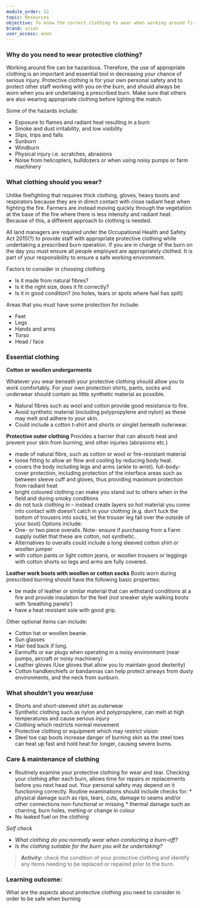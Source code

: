 ```yaml
---
module_order: 12
topic: Resources
objective: To know the correct clothing to wear when working around fire to prevent injury or harm to personal health.
brand: scion
user_access: anon
---
```

### Why do you need to wear protective clothing?

Working around fire can be hazardous. Therefore, the use of appropriate clothing is an important and essential tool in decreasing your chance of serious injury.
Protective clothing is for your own personal safety and to protect other staff working with you on the burn, and should always be worn when you are undertaking a prescribed burn. Make sure that others are also wearing appropriate clothing before lighting the match.

Some of the hazards include:
* Exposure to flames and radiant heat resulting in a burn
* Smoke and dust irritability, and low visibility
* Slips, trips and falls
* Sunburn
* Windburn
* Physical injury i.e. scratches, abrasions 
* Noise from helicopters, bulldozers or when using noisy pumps or farm machinery

### What clothing should you wear?

Unlike firefighting that requires thick clothing, gloves, heavy boots and respirators because they are in direct contact with close radiant heat when fighting the fire. Farmers are instead moving quickly through the vegetation at the base of the fire where there is less intensity and radiant heat. Because of this, a different approach to clothing is needed.

All land managers are required under the Occupational Health and Safety Act 2015(?) to provide staff with appropriate protective clothing while undertaking a prescribed burn operation. If you are in charge of the burn on the day you must ensure all people employed are appropriately clothed. It is part of your responsibility to ensure a safe working environment.

Factors to consider in choosing clothing 
* Is it made from natural fibres?
* Is it the right size, does it fit correctly?
* Is it in good condition? (no holes, tears or spots where fuel has spilt)

Areas that you must have some protection for include:
* Feet 
* Legs
* Hands and arms
* Torso
* Head / face

### Essential clothing

**Cotton or woollen undergarments** 

Whatever you wear beneath your protective clothing should allow you to work comfortably. For your own protection shirts, pants, socks and underwear should contain as little synthetic material as possible. 
*	Natural fibres such as wool and cotton provide good resistance to fire.
*	Avoid synthetic material (including polypropylene and nylon) as these may melt and adhere to your skin. 
*	Could include a cotton t-shirt and shorts or singlet beneath outerwear.

**Protective outer clothing** 
Provides a barrier that can absorb heat and prevent your skin from burning, and other injuries (abrasions etc.)
*	made of natural fibre, such as cotton or wool or fire-resistant material
*	loose fitting to allow air flow and cooling by reducing body heat. 
*	covers the body including legs and arms (ankle to wrist). full-body-cover protection, including protection of the interface areas such as between sleeve cuff and gloves, thus providing maximum protection from radiant heat
*	bright coloured clothing can make you stand out to others when in the field and during smoky conditions
*	do not tuck clothing in – instead create layers so hot material you come into contact with doesn’t catch in your clothing (e.g. don’t tuck the bottom of trousers into socks, let the trouser leg fall over the outside of your boot)
Options include:
*	One- or two piece overalls. Note- ensure if purchasing from a Farm supply outlet that these are cotton, not synthetic.
*	Alternatives to overalls could include a long sleeved cotton shirt or woollen jumper
*	with cotton pants or light cotton jeans, or woollen trousers or leggings with cotton shorts so legs and arms are fully covered. 

**Leather work boots with woollen or cotton socks**
Boots worn during prescribed burning should have the following basic properties:
*	be made of leather or similar material that can withstand conditions at a fire and provide insulation for the feet (not sneaker style walking boots with ‘breathing panels’)
*	have a heat resistant sole with good grip.

Other optional items can include:
*	Cotton hat or woollen beanie.
*	Sun glasses
*	Hair tied back if long.
*	Earmuffs or ear plugs when operating in a noisy environment (near pumps, aircraft or noisy machinery)
*	Leather gloves (Use gloves that allow you to maintain good dexterity)
*	Cotton handkerchiefs or bandannas can help protect airways from dusty environments, and the neck from sunburn.

### What shouldn’t you wear/use

* 	Shorts and short-sleeved shirt as outerwear
* 	Synthetic clothing such as nylon and polypropylene, can melt at high temperatures and cause serious injury
* 	Clothing which restricts normal movement
* 	Protective clothing or equipment which may restrict vision
* 	Steel toe cap boots increase danger of burning skin as the steel toes can heat up fast and hold heat for longer, causing severe burns.


### Care & maintenance of clothing

* 	Routinely examine your protective clothing for wear and tear. Checking your clothing after each burn, allows time for repairs or replacements before you next head out. Your personal safety may depend on it functioning correctly. Routine examinations should include checks for:
        *	physical damage such as rips, tears, cuts, damage to seams and/or other connections non-functional or missing
        * thermal damage such as charring, burn holes, melting or change in colour
* 	No leaked fuel on the clothing

_Self check_
* _What clothing do you normally wear when conducting a burn-off?_
* _Is the clothing suitable for the burn you will be undertaking?_

>__Activity:__  check the condition of your protective clothing and identify any items needing to be replaced or repaired prior to the burn.

### Learning outcome: 

What are the aspects about protective clothing you need to consider in order to be safe when burning
